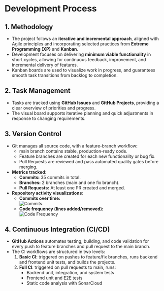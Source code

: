 # Development Process

## 1. Methodology
- The project follows an **iterative and incremental approach**, aligned with Agile principles and incorporating selected practices from **Extreme Programming (XP)** and **Kanban**.  
- Development focuses on delivering **minimum viable functionality** in short cycles, allowing for continuous feedback, improvement, and incremental delivery of features.  
- Kanban boards are used to visualize work in progress, and guarantees smooth task transitions from backlog to completion.

## 2. Task Management
- Tasks are tracked using **GitHub Issues** and **GitHub Projects**, providing a clear overview of priorities and progress.  
- The visual board supports iterative planning and quick adjustments in response to changing requirements.

## 3. Version Control
- Git manages all source code, with a feature-branch workflow:
  - main branch contains stable, production-ready code.
  - Feature branches are created for each new functionality or bug fix.
  - Pull Requests are reviewed and pass automated quality gates before merging.  
- **Metrics tracked**:
  - **Commits:** 35 commits in total.
  - **Branches:** 2 branches (main and one fix branch).
  - **Pull Requests:** At least one PR created and merged.
- **Repository activity visualizations**:
  - **Commits over time:**  
    ![Commits](path/to/your/commits_image.png)
  - **Code frequency (lines added/removed):**  
    ![Code Frequency](path/to/your/code_frequency_image.png)

## 4. Continuous Integration (CI/CD)
- **GitHub Actions** automates testing, building, and code validation for every push to feature branches and pull request to the main branch.
- The CI workflows are structured in two levels:
  1. **Basic CI**: triggered on pushes to feature/fix branches, runs backend and frontend unit tests, and builds the projects.
  2. **Full CI**: triggered on pull requests to main, runs:
     - Backend unit, integration, and system tests
     - Frontend unit and E2E tests
     - Static code analysis with SonarCloud


